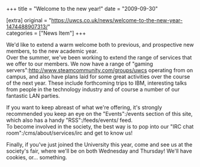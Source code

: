 +++
title = "Welcome to the new year!"
date = "2009-09-30"

[extra]
original = "https://uwcs.co.uk/news/welcome-to-the-new-year-1474488907313/"    
categories = ["News Item"]
+++

We'd like to extend a warm welcome both to previous, and prospective new members, to the new academic year.  
Over the summer, we've been working to extend the range of services that we offer to our members. We now have a range of "gaming servers":http://www.steamcommunity.com/groups/uwcs operating from on campus, and also have plans laid for some great activities over the course of the next year. These include forthcoming trips to IBM, interesting talks from people in the technology industry and of course a number of our fantastic LAN parties.

If you want to keep abreast of what we're offering, it's strongly recommended you keep an eye on the "Events":/events section of this site, which also has a handy "RSS":/feeds/events/ feed.  
To become involved in the society, the best way is to pop into our "IRC chat room":/cms/about/services/irc and get to know us\!

Finally, if you've just joined the University this year, come and see us at the society's fair, where we'll be on both Wednesday and Thursday\! We'll have cookies, or... something.

